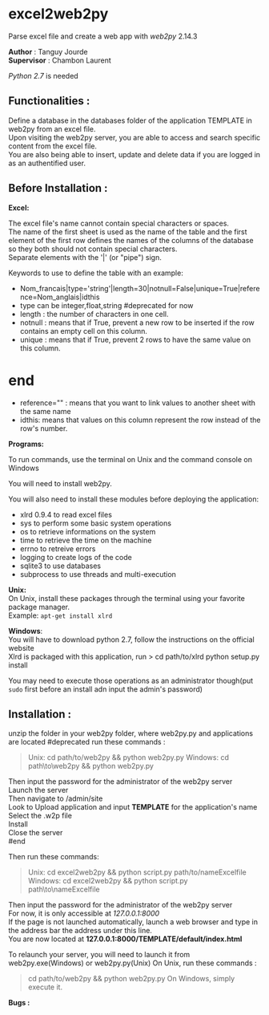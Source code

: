 # excel2web2py
Parse excel file and create a web app with _web2py_ 2.14.3

__Author__ : Tanguy Jourde  
__Supervisor__ : Chambon Laurent

_Python 2.7_ is needed

Functionalities :
----------------
Define a database in the databases folder of the application TEMPLATE in web2py from an excel file.  
Upon visiting the web2py server, you are able to access and search specific content from the excel file.  
You are also being able to insert, update and delete data if you are logged in as an authentified user.

Before Installation :
---------------------

__Excel:__

The excel file's name cannot contain special characters or spaces.  
The name of the first sheet is used as the name of the table and the first element of the first row defines the names of the columns of the database so they both should not contain special characters.  
Separate elements with the '|' (or "pipe") sign. 

Keywords to use to define the table with an example:
- Nom_francais|type='string'|length=30|notnull=False|unique=True|reference=Nom_anglais|idthis
- type can be integer,float,string
#deprecated for now
- length : the number of characters in one cell.
- notnull : means that if True, prevent a new row to be inserted if the row contains an empty cell on this column.
- unique : means that if True, prevent 2 rows to have the same value on this column.
# end
- reference="" : means that you want to link values to another sheet with the same name
- idthis: means that values on this column represent the row instead of the row's number.

__Programs:__

To run commands, use the terminal on Unix and the command console on Windows  

You will need to install web2py.

You will also need to install these modules before deploying the application:
- xlrd 0.9.4 to read excel files
- sys to perform some basic system operations
- os to retrieve informations on the system
- time to retrieve the time on the machine
- errno to retreive errors
- logging to create logs of the code
- sqlite3 to use databases
- subprocess to use threads and multi-execution

__Unix:__   
On Unix, install these packages through the terminal using your favorite package manager.  
Example: `apt-get install xlrd`

__Windows__:  
You will have to download python 2.7, follow the instructions on the official website  
Xlrd is packaged with this application, run > cd path/to/xlrd
python setup.py install

You may need to execute those operations as an administrator though(put `sudo` first before an install adn input the admin's password)

Installation :
--------------

unzip the folder in your web2py folder, where web2py.py and applications are located
#deprecated
run these commands : 
> Unix: cd path/to/web2py && python web2py.py
Windows: cd path\to\web2py && python web2py.py

Then input the password for the administrator of the web2py server  
Launch the server  
Then navigate to /admin/site  
Look to Upload application and input __TEMPLATE__ for the application's name  
Select the .w2p file  
Install  
Close the server  
#end

Then run these commands:
>Unix: cd excel2web2py && python script.py path/to/nameExcelfile
Windows: cd excel2web2py && python script.py path\to\nameExcelfile

Then input the password for the administrator of the web2py server  
For now, it is only accessible at _127.0.0.1:8000_  
If the page is not launched automatically, launch a web browser and type in the address bar the address under this line.  
You are now located at __127.0.0.1:8000/TEMPLATE/default/index.html__

To relaunch your server, you will need to launch it from web2py.exe(Windows) or web2py.py(Unix)
On Unix, run these commands : 
> cd path/to/web2py && python web2py.py
On Windows, simply execute it.

__Bugs :__

